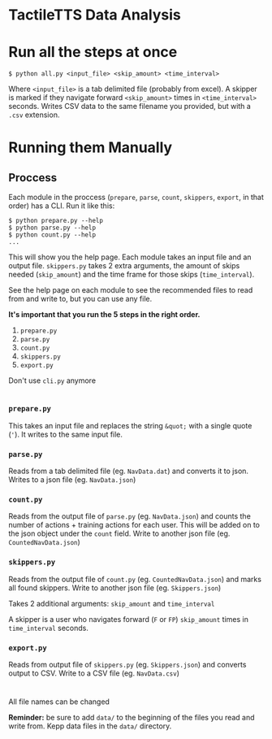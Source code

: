 # TactileTTS Data Analysis

# Run all the steps at once
```
$ python all.py <input_file> <skip_amount> <time_interval>
```
Where `<input_file>` is a tab delimited file (probably from excel). A skipper is marked if they navigate forward `<skip_amount>` times in `<time_interval>` seconds.
Writes CSV data to the same filename you provided, but with a `.csv` extension.

# Running them Manually
## Proccess
Each module in the proccess (`prepare`, `parse`, `count`, `skippers`, `export`, in that order) has a CLI. Run it like this:
```
$ python prepare.py --help
$ python parse.py --help
$ python count.py --help
...
```

This will show you the help page. Each module takes an input file and an output file. `skippers.py` takes 2 extra arguments, the amount of skips needed (`skip_amount`) and the time frame for those skips (`time_interval`).

See the help page on each module to see the recommended files to read from and write to, but you can use any file.

**It's important that you run the 5 steps in the right order.**

1. `prepare.py`
2. `parse.py`
3. `count.py`
4. `skippers.py`
5. `export.py`

Don't use `cli.py` anymore

#
### `prepare.py`
This takes an input file and replaces the string `&quot;` with a single quote (`'`). It writes to the same input file.

### `parse.py`
Reads from a tab delimited file (eg. `NavData.dat`) and converts it to json. Writes to a json file (eg. `NavData.json`)

### `count.py`
Reads from the output file of `parse.py` (eg. `NavData.json`) and counts the number of actions + training actions for each user. This will be added on to the json object under the `count` field. Write to another json file (eg. `CountedNavData.json`)

### `skippers.py`
Reads from the output file of `count.py` (eg. `CountedNavData.json`) and marks all found skippers. Write to another json file (eg. `Skippers.json`)

Takes 2 additional arguments: `skip_amount` and `time_interval`

A skipper is a user who navigates forward (`F` or `FP`) `skip_amount` times in `time_interval` seconds.

### `export.py`
Reads from output file of `skippers.py` (eg. `Skippers.json`) and converts output to CSV. Write to a CSV file (eg. `NavData.csv`)

#
All file names can be changed

**Reminder:** be sure to add `data/` to the beginning of the files you read and write from. Kepp data files in the `data/` directory.
